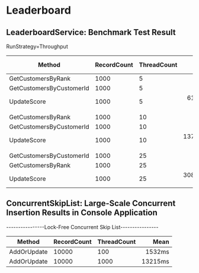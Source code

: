 # Leaderboard
## LeaderboardService: Benchmark Test Result
RunStrategy=Throughput

| Method                   | RecordCount | ThreadCount | Mean           | Error         | StdDev        | Ratio | RatioSD | Rank | Allocated  | Alloc Ratio |
|------------------------- |------------ |------------ |---------------:|--------------:|--------------:|------:|--------:|-----:|-----------:|------------:|
| GetCustomersByRank       | 1000        | 5           |       1.994 us |     0.0398 us |     0.0686 us | 0.000 |    0.00 |    1 |      994 B |       0.000 |
| GetCustomersByCustomerId | 1000        | 5           |       2.430 us |     0.0386 us |     0.0361 us | 0.000 |    0.00 |    2 |     1360 B |       0.000 |
| UpdateScore              | 1000        | 5           |  61,219.103 us | 1,215.1591 us | 2,096.0900 us | 1.001 |    0.05 |    3 |  8375378 B |       1.000 |
|                          |             |             |                |               |               |       |         |      |            |             |
| GetCustomersByRank       | 1000        | 10          |       3.449 us |     0.0390 us |     0.0365 us | 0.000 |    0.00 |    1 |     1866 B |       0.000 |
| GetCustomersByCustomerId | 1000        | 10          |       3.877 us |     0.0774 us |     0.0979 us | 0.000 |    0.00 |    2 |     2599 B |       0.000 |
| UpdateScore              | 1000        | 10          | 137,417.410 us | 2,727.0531 us | 3,732.8214 us | 1.001 |    0.04 |    3 | 16750786 B |       1.000 |
|                          |             |             |                |               |               |       |         |      |            |             |
| GetCustomersByCustomerId | 1000        | 25          |       9.289 us |     0.1822 us |     0.2238 us | 0.000 |    0.00 |    1 |     6311 B |       0.000 |
| GetCustomersByRank       | 1000        | 25          |       9.775 us |     0.1558 us |     0.1458 us | 0.000 |    0.00 |    1 |     4486 B |       0.000 |
| UpdateScore              | 1000        | 25          | 308,547.437 us | 6,065.4112 us | 8,097.1504 us | 1.001 |    0.04 |    2 | 41861704 B |       1.000 |

## ConcurrentSkipList: Large-Scale Concurrent Insertion Results in Console Application
----------------Lock-Free Concurrent Skip List----------------

| Method         | RecordCount  | ThreadCount | Mean    |
|--------------- |------------  |------------ |--------:|
| AddOrUpdate    | 10000        | 100         |  1532ms |
| AddOrUpdate    | 10000        | 1000        | 13215ms |